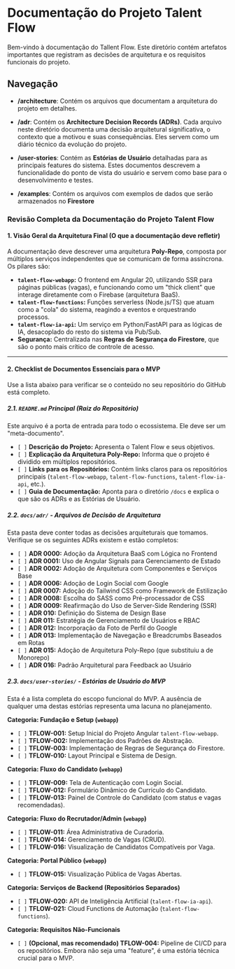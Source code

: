 # Documentação do Projeto Talent Flow

Bem-vindo à documentação do Tallent Flow. Este diretório contém artefatos importantes que registram as decisões de arquitetura e os requisitos funcionais do projeto.

## Navegação
-   **/architecture**: Contém os arquivos que documentam a arquitetura do projeto em detalhes.
-   **/adr**: Contém os **Architecture Decision Records (ADRs)**. Cada arquivo neste diretório documenta uma decisão arquitetural significativa, o contexto que a motivou e suas consequências. Eles servem como um diário técnico da evolução do projeto.

-   **/user-stories**: Contém as **Estórias de Usuário** detalhadas para as principais features do sistema. Estes documentos descrevem a funcionalidade do ponto de vista do usuário e servem como base para o desenvolvimento e testes.
- **/examples**: Contém os arquivos com exemplos de dados que serão armazenados no **Firestore**

### **Revisão Completa da Documentação do Projeto Talent Flow**

#### **1. Visão Geral da Arquitetura Final (O que a documentação deve refletir)**

A documentação deve descrever uma arquitetura **Poly-Repo**, composta por múltiplos serviços independentes que se comunicam de forma assíncrona. Os pilares são:

- **`talent-flow-webapp`:** O frontend em Angular 20, utilizando SSR para páginas públicas (vagas), e funcionando como um "thick client" que interage diretamente com o Firebase (arquitetura BaaS).
- **`talent-flow-functions`:** Funções serverless (Node.js/TS) que atuam como a "cola" do sistema, reagindo a eventos e orquestrando processos.
- **`talent-flow-ia-api`:** Um serviço em Python/FastAPI para as lógicas de IA, desacoplado do resto do sistema via Pub/Sub.
- **Segurança:** Centralizada nas **Regras de Segurança do Firestore**, que são o ponto mais crítico de controle de acesso.

---

#### **2. Checklist de Documentos Essenciais para o MVP**

Use a lista abaixo para verificar se o conteúdo no seu repositório do GitHub está completo.

##### **2.1. `README.md` Principal (Raiz do Repositório)**

Este arquivo é a porta de entrada para todo o ecossistema. Ele deve ser um "meta-documento".

- `[ ]` **Descrição do Projeto:** Apresenta o Talent Flow e seus objetivos.
- `[ ]` **Explicação da Arquitetura Poly-Repo:** Informa que o projeto é dividido em múltiplos repositórios.
- `[ ]` **Links para os Repositórios:** Contém links claros para os repositórios principais (`talent-flow-webapp`, `talent-flow-functions`, `talent-flow-ia-api`, etc.).
- `[ ]` **Guia de Documentação:** Aponta para o diretório `/docs` e explica o que são os ADRs e as Estórias de Usuário.

##### **2.2. `docs/adr/` - Arquivos de Decisão de Arquitetura**

Esta pasta deve conter todas as decisões arquiteturais que tomamos. Verifique se os seguintes ADRs existem e estão completos:

- `[ ]` **ADR 0000:** Adoção da Arquitetura BaaS com Lógica no Frontend
- `[ ]` **ADR 0001:** Uso de Angular Signals para Gerenciamento de Estado
- `[ ]` **ADR 0002:** Adoção de Arquitetura com Componentes e Serviços Base
- `[ ]` **ADR 0006:** Adoção de Login Social com Google
- `[ ]` **ADR 0007:** Adoção do Tailwind CSS como Framework de Estilização
- `[ ]` **ADR 0008:** Escolha do SASS como Pré-processador de CSS
- `[ ]` **ADR 0009:** Reafirmação do Uso de Server-Side Rendering (SSR)
- `[ ]` **ADR 010:** Definição do Sistema de Design Base
- `[ ]` **ADR 011:** Estratégia de Gerenciamento de Usuários e RBAC
- `[ ]` **ADR 012:** Incorporação da Foto de Perfil do Google
- `[ ]` **ADR 013:** Implementação de Navegação e Breadcrumbs Baseados em Rotas
- `[ ]` **ADR 015:** Adoção de Arquitetura Poly-Repo (que substituiu a de Monorepo)
- `[ ]` **ADR 016:** Padrão Arquitetural para Feedback ao Usuário

##### **2.3. `docs/user-stories/` - Estórias de Usuário do MVP**

Esta é a lista completa do escopo funcional do MVP. A ausência de qualquer uma destas estórias representa uma lacuna no planejamento.

**Categoria: Fundação e Setup (`webapp`)**

- `[ ]` **TFLOW-001:** Setup Inicial do Projeto Angular `talent-flow-webapp`.
- `[ ]` **TFLOW-002:** Implementação dos Padrões de Abstração.
- `[ ]` **TFLOW-003:** Implementação de Regras de Segurança do Firestore.
- `[ ]` **TFLOW-010:** Layout Principal e Sistema de Design.

**Categoria: Fluxo do Candidato (`webapp`)**

- `[ ]` **TFLOW-009:** Tela de Autenticação com Login Social.
- `[ ]` **TFLOW-012:** Formulário Dinâmico de Currículo do Candidato.
- `[ ]` **TFLOW-013:** Painel de Controle do Candidato (com status e vagas recomendadas).

**Categoria: Fluxo do Recrutador/Admin (`webapp`)**

- `[ ]` **TFLOW-011:** Área Administrativa de Curadoria.
- `[ ]` **TFLOW-014:** Gerenciamento de Vagas (CRUD).
- `[ ]` **TFLOW-016:** Visualização de Candidatos Compatíveis por Vaga.

**Categoria: Portal Público (`webapp`)**

- `[ ]` **TFLOW-015:** Visualização Pública de Vagas Abertas.

**Categoria: Serviços de Backend (Repositórios Separados)**

- `[ ]` **TFLOW-020:** API de Inteligência Artificial (`talent-flow-ia-api`).
- `[ ]` **TFLOW-021:** Cloud Functions de Automação (`talent-flow-functions`).

**Categoria: Requisitos Não-Funcionais**

- `[ ]` **(Opcional, mas recomendado) TFLOW-004:** Pipeline de CI/CD para os repositórios. Embora não seja uma "feature", é uma estória técnica crucial para o MVP.